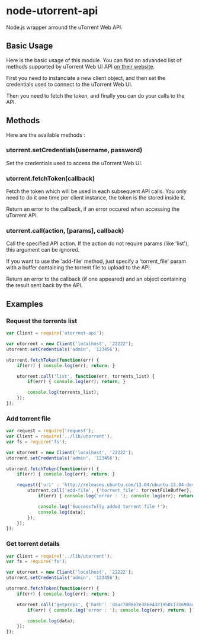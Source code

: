 # node-utorrent-api

Node.js wrapper arround the uTorrent Web API.

## Basic Usage

Here is the basic usage of this module.
You can find an advanded list of methods supported by uTorrent Web UI API [on their website](http://www.utorrent.com/intl/en/community/developers/webapi#devs2).

First you need to instanciate a new client object, and then set the credentials used to connect to the uTorrent Web UI.

Then you need to fetch the token, and finally you can do your calls to the API.

## Methods

Here are the available methods :

### utorrent.setCredentials(username, password)

Set the credentials used to access the uTorrent Web UI.

### utorrent.fetchToken(callback)

Fetch the token which will be used in each subsequent API calls. You only need to do it one time per client instance, the token is the stored inside it.

Return an error to the callback, if an error occured when accessing the uTorrent API.

### utorrent.call(action, [params], callback)

Call the specified API action. If the action do not require params (like 'list'), this argument can be ignored.

If you want to use the 'add-file' method, just specify a 'torrent_file' param with a buffer containing the torrent file to upload to the API.

Return an error to the callback (if one appeared) and an object containing the result sent back by the API.

## Examples

### Request the torrents list

```javascript
var Client = require('utorrent-api');

var utorrent = new Client('localhost', '22222');
utorrent.setCredentials('admin', '123456');

utorrent.fetchToken(function(err) {
	if(err) { console.log(err); return; }

	utorrent.call('list', function(err, torrents_list) {
		if(err) { console.log(err); return; }

		console.log(torrents_list);
	});
});
```

### Add torrent file

```javascript
var request = require('request');
var Client = require('../lib/utorrent');
var fs = require('fs');

var utorrent = new Client('localhost', '22222');
utorrent.setCredentials('admin', '123456');

utorrent.fetchToken(function(err) {
	if(err) { console.log(err); return; }

	request({'uri' : 'http://releases.ubuntu.com/13.04/ubuntu-13.04-desktop-i386.iso.torrent', 'encoding': null}, function (error, response, torrentFileBuffer) {
		utorrent.call('add-file', {'torrent_file': torrentFileBuffer}, function(err, data) {
			if(err) { console.log('error : '); console.log(err); return; }

			console.log('Successfully added torrent file !');
			console.log(data);
		});
	});
});
```

### Get torrent details

```javascript
var Client = require('../lib/utorrent');
var fs = require('fs');

var utorrent = new Client('localhost', '22222');
utorrent.setCredentials('admin', '123456');

utorrent.fetchToken(function(err) {
	if(err) { console.log(err); return; }

	utorrent.call('getprops', {'hash': 'daac7008e2e3a6e4321950c131690aca20c5a08a'}, function(err, data) {
		if(err) { console.log('error : '); console.log(err); return; }

		console.log(data);
	});
});
```

